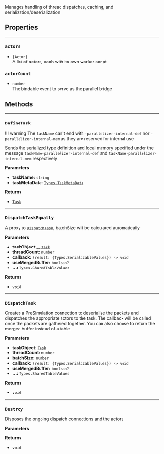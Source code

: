 Manages handling of thread dispatches, caching, and serialization/deserialization
## Properties

---

### `actors`
- `{Actor}`<br>
A list of actors, each with its own worker script

### `actorCount` 
- `number`<br>
The bindable event to serve as the parallel bridge

## Methods

---

### `DefineTask`

!!! warning
    The `taskName` can't end with `-parallelizer-internal-def` nor `-parallelizer-internal-mem` as they are reserved for internal use

Sends the serialized type definition and local memory specified under the message `taskName-parallelizer-internal-def` and `taskName-parallelizer-internal-mem` respectively

__Parameters__

- __taskName:__ `string`<br>
- __taskMetaData:__ [`Types.TaskMetaData`](/parallelizer/api/types#taskmetadata)<br>

__Returns__

- [`Task`](/parallelizer/api/types#task)

---

### `DispatchTaskEqually`

A proxy to [`DispatchTask`](#dispatchtask), batchSize will be calculated automatically

__Parameters__

- __taskObject__:__ [`Task`](/parallelizer/api/types#task)<br>
- __threadCount:__ `number`<br>
- __callback:__ `(result: {Types.SerializableValues}) -> void`<br>
- __useMergedBuffer:__ `boolean?`<br>
- __...:__ `Types.SharedTableValues`<br>

__Returns__

- `void`

---

### `DispatchTask`

Creates a PreSimulation connection to deserialize the packets and dispatches the appropriate actors to the task. The callback will be called once the packets are gathered together. You can also choose to return the merged buffer instead of a table.

__Parameters__

- __taskObject__: [`Task`](/parallelizer/api/types#task)<br>
- __threadCount:__ `number`<br>
- __batchSize:__ `number`<br>
- __callback:__ `(result: {Types.SerializableValues}) -> void`<br>
- __useMergedBuffer:__ `boolean?`<br>
- __...:__ `Types.SharedTableValues`<br>

__Returns__

- `void`

---

### `Destroy`

Disposes the ongoing dispatch connections and the actors

__Parameters__

__Returns__

- `void`